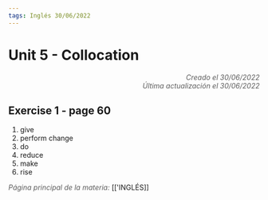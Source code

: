 ```yaml
---
tags: Inglés 30/06/2022
---
```


# Unit 5 - Collocation
<div style="text-align: right; opacity: 0.7; font-style: italic;">Creado el 30/06/2022</div>
<div style="text-align: right; opacity: 0.7; font-style: italic;">Última actualización el 30/06/2022</div>

## Exercise 1 - page 60

1. give
2. perform change
3. do
4. reduce
5. make
6. rise


<span style="opacity: 0.7; font-style: italic;">Página principal de la materia:</span> [['INGLÉS]]